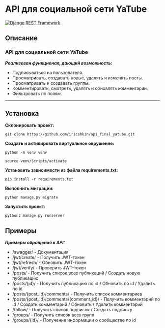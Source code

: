 # API для социальной сети YaTube

[![Django REST Framework](https://img.shields.io/badge/-Django%20REST%20Framework-464646?style=flat-square&logo=Django%20REST%20Framework)](https://www.django-rest-framework.org/)

## Описание

### API для социальной сети YaTube

**_Реализован функционал, дающий возможность:_**

- Подписываться на пользователя.
- Просматривать, создавать новые, удалять и изменять посты.
- Просматривать и создавать группы.
- Комментировать, смотреть, удалять и обновлять комментарии.
- Фильтровать по полям.

---

## Установка

**Склонировать проект:**

```
git clone https://github.com/iricshkin/api_final_yatube.git
```

**Cоздать и активировать виртуальное окружение:**

```
python -m venv venv
```

```
source venv/Scripts/activate
```

**Установить зависимости из файла requirements.txt:**

```
pip install -r requirements.txt
```

**Выполнить миграции:**

```
python manage.py migrate
```

**Запустить проект:**

```
python3 manage.py runserver
```

## Примеры

**_Примеры обращения к API:_**

- /swagger/ - Документация
- /jwt/create/ - Получить JWT-токен
- /jwt/refresh/ - Обновить JWT-токен
- /jwt/verify/ - Проверить JWT-токен
- /posts/ - Получить список всех публикаций / Создать новую публикацию
- /posts/{id}/ - Получить публикацию по id / Обновить по id / Удалить по id
- /posts/{post_id}/comments/ - Получить список комментариев
- /posts/{post_id}/comments/{comment_id}/ - Получить комментарий по id / Создать комментарий / Обновить / Удалить комментарий
- /follow/ - Получить список подписок / Создать подписку
- /groups/ - Получить список всех групп
- /groups/{id}/ - Получение информации о сообществе по id
